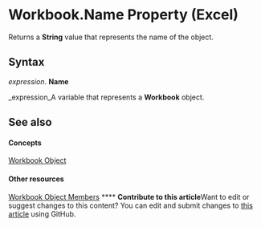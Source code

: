 
# Workbook.Name Property (Excel)

Returns a  **String** value that represents the name of the object.


## Syntax

 _expression_. **Name**

 _expression_A variable that represents a  **Workbook** object.


## See also


#### Concepts


 [Workbook Object](8c00aa60-c974-eed3-0812-3c9625eb0d4c.md)
#### Other resources


 [Workbook Object Members](dce102a3-25de-3ff4-2ce5-bc56e08baca7.md)
****   **Contribute to this article**Want to edit or suggest changes to this content? You can edit and submit changes to  [this article](https://github.com/jhershey00/VBA_Excel_Test/OpenXMLCon/articles/55526a99-da9c-7f14-55f7-dfe9bd8ff489.md) using GitHub.

